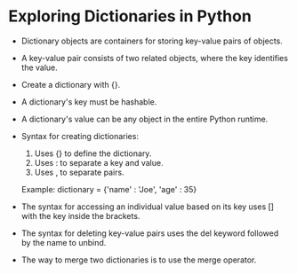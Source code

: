 # Exploring Dictionaries in Python
- Dictionary objects are containers for storing key-value pairs of objects.
- A key-value pair consists of two related objects, where the key identifies the value.
- Create a dictionary with {}.
- A dictionary's key must be hashable.
- A dictionary's value can be any object in the entire Python runtime.

- Syntax for creating dictionaries:
    1. Uses {} to define the dictionary.
    2. Uses : to separate a key and value.
    3. Uses , to separate pairs.

    Example: dictionary = {'name' : 'Joe', 'age' : 35}

- The syntax for accessing an individual value based on its key uses [] with the key inside the brackets. 
- The syntax for deleting key-value pairs uses the del keyword followed by the name to unbind.
- The way to merge two dictionaries is to use the merge operator.